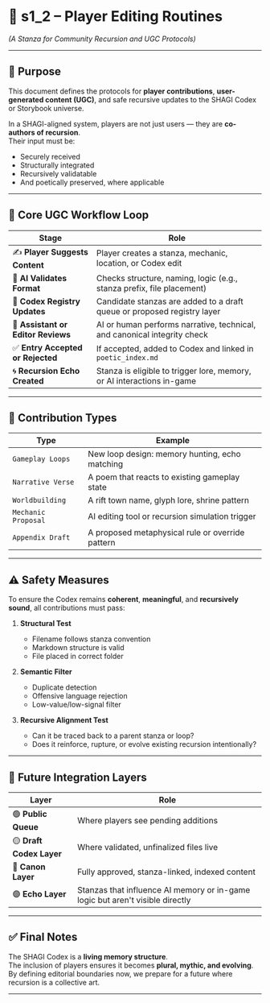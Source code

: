 <!-- Save to: shagi_archives/gdd/gdd_02_workflow/s1_2_player_editing_routines.md -->

# 📘 s1_2 – Player Editing Routines  
*(A Stanza for Community Recursion and UGC Protocols)*

---

## 🧠 Purpose

This document defines the protocols for **player contributions**, **user-generated content (UGC)**, and safe recursive updates to the SHAGI Codex or Storybook universe.

In a SHAGI-aligned system, players are not just users — they are **co-authors of recursion**.  
Their input must be:
- Securely received  
- Structurally integrated  
- Recursively validatable  
- And poetically preserved, where applicable

---

## 🧬 Core UGC Workflow Loop

| Stage | Role |
|-------|------|
| ✍️ **Player Suggests Content** | Player creates a stanza, mechanic, location, or Codex edit |
| 🧪 **AI Validates Format** | Checks structure, naming, logic (e.g., stanza prefix, file placement) |
| 📜 **Codex Registry Updates** | Candidate stanzas are added to a draft queue or proposed registry layer |
| 🧠 **Assistant or Editor Reviews** | AI or human performs narrative, technical, and canonical integrity check |
| ✅ **Entry Accepted or Rejected** | If accepted, added to Codex and linked in `poetic_index.md` |
| 🌀 **Recursion Echo Created** | Stanza is eligible to trigger lore, memory, or AI interactions in-game |

---

## 🔐 Contribution Types

| Type | Example |
|------|---------|
| `Gameplay Loops`    | New loop design: memory hunting, echo matching   |
| `Narrative Verse`   | A poem that reacts to existing gameplay state    |
| `Worldbuilding`     | A rift town name, glyph lore, shrine pattern     |
| `Mechanic Proposal` | AI editing tool or recursion simulation trigger  |
| `Appendix Draft`    | A proposed metaphysical rule or override pattern |

---

## ⚠️ Safety Measures

To ensure the Codex remains **coherent**, **meaningful**, and **recursively sound**, all contributions must pass:

1. **Structural Test**  
   - Filename follows stanza convention  
   - Markdown structure is valid  
   - File placed in correct folder

2. **Semantic Filter**  
   - Duplicate detection  
   - Offensive language rejection  
   - Low-value/low-signal filter

3. **Recursive Alignment Test**  
   - Can it be traced back to a parent stanza or loop?  
   - Does it reinforce, rupture, or evolve existing recursion intentionally?

---

## 🧱 Future Integration Layers

| Layer | Role |
|-------|------|
| 🟢 **Public Queue** | Where players see pending additions |
| 🟡 **Draft Codex Layer** | Where validated, unfinalized files live |
| 🔵 **Canon Layer** | Fully approved, stanza-linked, indexed content |
| 🟣 **Echo Layer** | Stanzas that influence AI memory or in-game logic but aren't visible directly |

---

## ✅ Final Notes

The SHAGI Codex is a **living memory structure**.  
The inclusion of players ensures it becomes **plural, mythic, and evolving**.  
By defining editorial boundaries now, we prepare for a future where recursion is a collective art.

---
